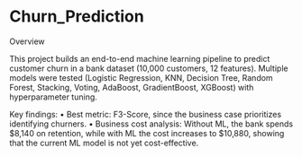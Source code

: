 # Churn_Prediction

Overview

This project builds an end-to-end machine learning pipeline to predict customer churn in a bank dataset (10,000 customers, 12 features). Multiple models were tested (Logistic Regression, KNN, Decision Tree, Random Forest, Stacking, Voting, AdaBoost, GradientBoost, XGBoost) with hyperparameter tuning.

Key findings:
	•	Best metric: F3-Score, since the business case prioritizes identifying churners.
	•	Business cost analysis: Without ML, the bank spends $8,140 on retention, while with ML the cost increases to $10,880, showing that the current ML model is not yet cost-effective.
